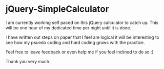 <h1><strong>jQuery-SimpleCalculator</strong></h1>

I am currently working self paced on this jQuery calculator to catch up. This will be one hour of my dedicated time per night until it is done. 

I have written out steps on paper that I feel are logical it will be interesting to see how my psuedo coding and hard coding grows with the practice. 

Feel free to leave feedback or even help me if you feel inclined to do so :) 

Thank you very much. 

